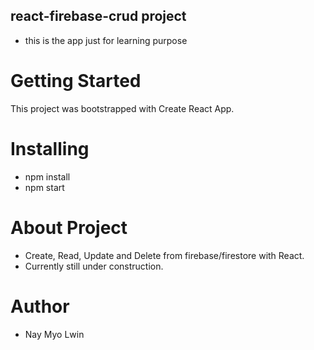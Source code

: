 ## react-firebase-crud project

- this is the app just for learning purpose

# Getting Started

This project was bootstrapped with Create React App.

# Installing

- npm install
- npm start

# About Project

- Create, Read, Update and Delete from firebase/firestore with React.
- Currently still under construction.

# Author

- Nay Myo Lwin
